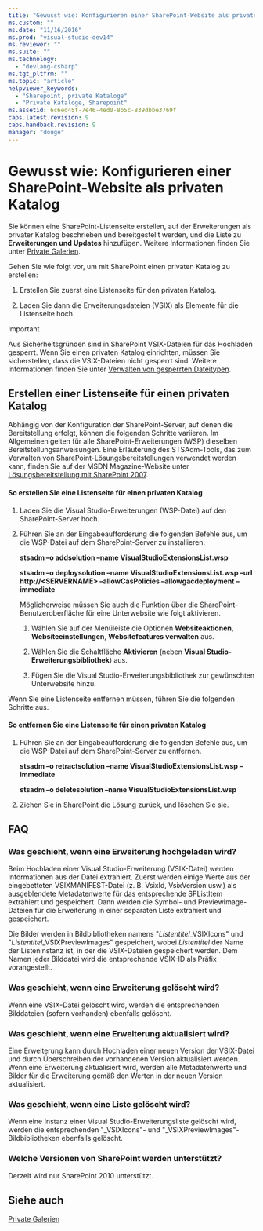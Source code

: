 ```yaml
---
title: "Gewusst wie: Konfigurieren einer SharePoint-Website als privaten Katalog | Microsoft Docs"
ms.custom: ""
ms.date: "11/16/2016"
ms.prod: "visual-studio-dev14"
ms.reviewer: ""
ms.suite: ""
ms.technology: 
  - "devlang-csharp"
ms.tgt_pltfrm: ""
ms.topic: "article"
helpviewer_keywords: 
  - "Sharepoint, private Kataloge"
  - "Private Kataloge, Sharepoint"
ms.assetid: 6c6ed45f-7e46-4ed0-8b5c-839dbbe3769f
caps.latest.revision: 9
caps.handback.revision: 9
manager: "douge"
---
```

# Gewusst wie: Konfigurieren einer SharePoint-Website als privaten Katalog
Sie können eine SharePoint\-Listenseite erstellen, auf der Erweiterungen als privater Katalog beschrieben und bereitgestellt werden, und die Liste zu **Erweiterungen und Updates** hinzufügen. Weitere Informationen finden Sie unter [Private Galerien](../extensibility/private-galleries.md).  
  
 Gehen Sie wie folgt vor, um mit SharePoint einen privaten Katalog zu erstellen:  
  
1.  Erstellen Sie zuerst eine Listenseite für den privaten Katalog.  
  
2.  Laden Sie dann die Erweiterungsdateien \(VSIX\) als Elemente für die Listenseite hoch.  
  
> [!IMPORTANT]
>  Aus Sicherheitsgründen sind in SharePoint VSIX\-Dateien für das Hochladen gesperrt. Wenn Sie einen privaten Katalog einrichten, müssen Sie sicherstellen, dass die VSIX\-Dateien nicht gesperrt sind. Weitere Informationen finden Sie unter [Verwalten von gesperrten Dateitypen](http://go.microsoft.com/fwlink/?LinkID=201253).  
  
## Erstellen einer Listenseite für einen privaten Katalog  
 Abhängig von der Konfiguration der SharePoint\-Server, auf denen die Bereitstellung erfolgt, können die folgenden Schritte variieren. Im Allgemeinen gelten für alle SharePoint\-Erweiterungen \(WSP\) dieselben Bereitstellungsanweisungen. Eine Erläuterung des STSAdm\-Tools, das zum Verwalten von SharePoint\-Lösungsbereitstellungen verwendet werden kann, finden Sie auf der MSDN Magazine\-Website unter [Lösungsbereitstellung mit SharePoint 2007](http://go.microsoft.com/fwlink/?LinkId=220676).  
  
#### So erstellen Sie eine Listenseite für einen privaten Katalog  
  
1.  Laden Sie die Visual Studio\-Erweiterungen \(WSP\-Datei\) auf den SharePoint\-Server hoch.  
  
2.  Führen Sie an der Eingabeaufforderung die folgenden Befehle aus, um die WSP\-Datei auf dem SharePoint\-Server zu installieren.  
  
     **stsadm –o addsolution –name VisualStudioExtensionsList.wsp**  
  
     **stsadm –o deploysolution –name VisualStudioExtensionsList.wsp –url http:\/\/\<SERVERNAME\> –allowCasPolicies –allowgacdeployment –immediate**  
  
     Möglicherweise müssen Sie auch die Funktion über die SharePoint\-Benutzeroberfläche für eine Unterwebsite wie folgt aktivieren.  
  
    1.  Wählen Sie auf der Menüleiste die Optionen **Websiteaktionen**, **Websiteeinstellungen**, **Websitefeatures verwalten** aus.  
  
    2.  Wählen Sie die Schaltfläche **Aktivieren** \(neben **Visual Studio\-Erweiterungsbibliothek**\) aus.  
  
    3.  Fügen Sie die Visual Studio\-Erweiterungsbibliothek zur gewünschten Unterwebsite hinzu.  
  
 Wenn Sie eine Listenseite entfernen müssen, führen Sie die folgenden Schritte aus.  
  
#### So entfernen Sie eine Listenseite für einen privaten Katalog  
  
1.  Führen Sie an der Eingabeaufforderung die folgenden Befehle aus, um die WSP\-Datei auf dem SharePoint\-Server zu entfernen.  
  
     **stsadm –o retractsolution –name VisualStudioExtensionsList.wsp –immediate**  
  
     **stsadm –o deletesolution –name VisualStudioExtensionsList.wsp**  
  
2.  Ziehen Sie in SharePoint die Lösung zurück, und löschen Sie sie.  
  
## FAQ  
  
### Was geschieht, wenn eine Erweiterung hochgeladen wird?  
 Beim Hochladen einer Visual Studio\-Erweiterung \(VSIX\-Datei\) werden Informationen aus der Datei extrahiert. Zuerst werden einige Werte aus der eingebetteten VSIXMANIFEST\-Datei \(z. B. VsixId, VsixVersion usw.\) als ausgeblendete Metadatenwerte für das entsprechende SPListItem extrahiert und gespeichert. Dann werden die Symbol\- und PreviewImage\-Dateien für die Erweiterung in einer separaten Liste extrahiert und gespeichert.  
  
 Die Bilder werden in Bildbibliotheken namens "*Listentitel*\_VSIXIcons" und "*Listentitel*\_VSIXPreviewImages" gespeichert, wobei *Listentitel* der Name der Listeninstanz ist, in der die VSIX\-Dateien gespeichert werden. Dem Namen jeder Bilddatei wird die entsprechende VSIX\-ID als Präfix vorangestellt.  
  
### Was geschieht, wenn eine Erweiterung gelöscht wird?  
 Wenn eine VSIX\-Datei gelöscht wird, werden die entsprechenden Bilddateien \(sofern vorhanden\) ebenfalls gelöscht.  
  
### Was geschieht, wenn eine Erweiterung aktualisiert wird?  
 Eine Erweiterung kann durch Hochladen einer neuen Version der VSIX\-Datei und durch Überschreiben der vorhandenen Version aktualisiert werden. Wenn eine Erweiterung aktualisiert wird, werden alle Metadatenwerte und Bilder für die Erweiterung gemäß den Werten in der neuen Version aktualisiert.  
  
### Was geschieht, wenn eine Liste gelöscht wird?  
 Wenn eine Instanz einer Visual Studio\-Erweiterungsliste gelöscht wird, werden die entsprechenden "\_VSIXIcons"\- und "\_VSIXPreviewImages"\-Bildbibliotheken ebenfalls gelöscht.  
  
### Welche Versionen von SharePoint werden unterstützt?  
 Derzeit wird nur SharePoint 2010 unterstützt.  
  
## Siehe auch  
 [Private Galerien](../extensibility/private-galleries.md)